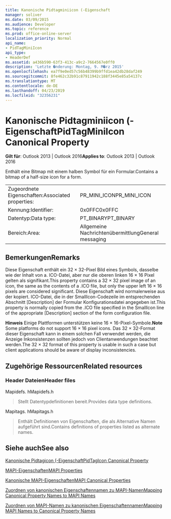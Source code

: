 ```yaml
---
title: Kanonische Pidtagminiicon (-Eigenschaft
manager: soliver
ms.date: 03/09/2015
ms.audience: Developer
ms.topic: reference
ms.prod: office-online-server
localization_priority: Normal
api_name:
- PidTagMiniIcon
api_type:
- HeaderDef
ms.assetid: a436b590-63f3-413c-a9c2-7664567e0ff0
description: 'Letzte �nderung: Montag, 9. M�rz 2015'
ms.openlocfilehash: ea7f9e0ed57c56b48399b9ffd1ea42db28daf249
ms.sourcegitcommit: 8fe462c32b91c87911942c188f3445e85a54137c
ms.translationtype: MT
ms.contentlocale: de-DE
ms.lasthandoff: 04/23/2019
ms.locfileid: "32356231"
---
```

# <a name="pidtagminiicon-canonical-property"></a><span data-ttu-id="18ca0-103">Kanonische Pidtagminiicon (-Eigenschaft</span><span class="sxs-lookup"><span data-stu-id="18ca0-103">PidTagMiniIcon Canonical Property</span></span>

  
  
<span data-ttu-id="18ca0-104">**Gilt für**: Outlook 2013 | Outlook 2016</span><span class="sxs-lookup"><span data-stu-id="18ca0-104">**Applies to**: Outlook 2013 | Outlook 2016</span></span> 
  
<span data-ttu-id="18ca0-105">Enthält eine Bitmap mit einem halben Symbol für ein Formular.</span><span class="sxs-lookup"><span data-stu-id="18ca0-105">Contains a bitmap of a half-size icon for a form.</span></span>
  
|||
|:-----|:-----|
|<span data-ttu-id="18ca0-106">Zugeordnete Eigenschaften:</span><span class="sxs-lookup"><span data-stu-id="18ca0-106">Associated properties:</span></span>  <br/> |<span data-ttu-id="18ca0-107">PR_MINI_ICON</span><span class="sxs-lookup"><span data-stu-id="18ca0-107">PR_MINI_ICON</span></span>  <br/> |
|<span data-ttu-id="18ca0-108">Kennung:</span><span class="sxs-lookup"><span data-stu-id="18ca0-108">Identifier:</span></span>  <br/> |<span data-ttu-id="18ca0-109">0x0FFC</span><span class="sxs-lookup"><span data-stu-id="18ca0-109">0x0FFC</span></span>  <br/> |
|<span data-ttu-id="18ca0-110">Datentyp:</span><span class="sxs-lookup"><span data-stu-id="18ca0-110">Data type:</span></span>  <br/> |<span data-ttu-id="18ca0-111">PT_BINARY</span><span class="sxs-lookup"><span data-stu-id="18ca0-111">PT_BINARY</span></span>  <br/> |
|<span data-ttu-id="18ca0-112">Bereich:</span><span class="sxs-lookup"><span data-stu-id="18ca0-112">Area:</span></span>  <br/> |<span data-ttu-id="18ca0-113">Allgemeine Nachrichtenübermittlung</span><span class="sxs-lookup"><span data-stu-id="18ca0-113">General messaging</span></span>  <br/> |
   
## <a name="remarks"></a><span data-ttu-id="18ca0-114">Bemerkungen</span><span class="sxs-lookup"><span data-stu-id="18ca0-114">Remarks</span></span>

<span data-ttu-id="18ca0-115">Diese Eigenschaft enthält ein 32 × 32-Pixel Bild eines Symbols, dasselbe wie der Inhalt von a. ICO-Datei, aber nur die oberen linken 16 × 16 Pixel gelten als signifikant.</span><span class="sxs-lookup"><span data-stu-id="18ca0-115">This property contains a 32 × 32 pixel image of an icon, the same as the contents of a .ICO file, but only the upper left 16 × 16 pixels are considered significant.</span></span> <span data-ttu-id="18ca0-116">Diese Eigenschaft wird normalerweise aus der kopiert. ICO-Datei, die in der SmallIcon-Codezeile im entsprechenden Abschnitt [Description] der Formular Konfigurationsdatei angegeben ist.</span><span class="sxs-lookup"><span data-stu-id="18ca0-116">This property is normally copied from the .ICO file specified in the SmallIcon line of the appropriate [Description] section of the form configuration file.</span></span>
  
 <span data-ttu-id="18ca0-117">**Hinweis** Einige Plattformen unterstützen keine 16 × 16-Pixel-Symbole.</span><span class="sxs-lookup"><span data-stu-id="18ca0-117">**Note** Some platforms do not support 16 × 16 pixel icons.</span></span> <span data-ttu-id="18ca0-118">Das 32 × 32-Format dieser Eigenschaft kann in einem solchen Fall verwendet werden, die Anzeige Inkonsistenzen sollten jedoch von Clientanwendungen beachtet werden.</span><span class="sxs-lookup"><span data-stu-id="18ca0-118">The 32 × 32 format of this property is usable in such a case but client applications should be aware of display inconsistencies.</span></span> 
  
## <a name="related-resources"></a><span data-ttu-id="18ca0-119">Zugehörige Ressourcen</span><span class="sxs-lookup"><span data-stu-id="18ca0-119">Related resources</span></span>

### <a name="header-files"></a><span data-ttu-id="18ca0-120">Header Dateien</span><span class="sxs-lookup"><span data-stu-id="18ca0-120">Header files</span></span>

<span data-ttu-id="18ca0-121">Mapidefs. h</span><span class="sxs-lookup"><span data-stu-id="18ca0-121">Mapidefs.h</span></span>
  
> <span data-ttu-id="18ca0-122">Stellt Datentypdefinitionen bereit.</span><span class="sxs-lookup"><span data-stu-id="18ca0-122">Provides data type definitions.</span></span>
    
<span data-ttu-id="18ca0-123">Mapitags. h</span><span class="sxs-lookup"><span data-stu-id="18ca0-123">Mapitags.h</span></span>
  
> <span data-ttu-id="18ca0-124">Enthält Definitionen von Eigenschaften, die als Alternative Namen aufgeführt sind.</span><span class="sxs-lookup"><span data-stu-id="18ca0-124">Contains definitions of properties listed as alternate names.</span></span>
    
## <a name="see-also"></a><span data-ttu-id="18ca0-125">Siehe auch</span><span class="sxs-lookup"><span data-stu-id="18ca0-125">See also</span></span>



[<span data-ttu-id="18ca0-126">Kanonische Pidtagicon (-Eigenschaft</span><span class="sxs-lookup"><span data-stu-id="18ca0-126">PidTagIcon Canonical Property</span></span>](pidtagicon-canonical-property.md)


[<span data-ttu-id="18ca0-127">MAPI-Eigenschaften</span><span class="sxs-lookup"><span data-stu-id="18ca0-127">MAPI Properties</span></span>](mapi-properties.md)
  
[<span data-ttu-id="18ca0-128">Kanonische MAPI-Eigenschaften</span><span class="sxs-lookup"><span data-stu-id="18ca0-128">MAPI Canonical Properties</span></span>](mapi-canonical-properties.md)
  
[<span data-ttu-id="18ca0-129">Zuordnen von kanonischen Eigenschaftennamen zu MAPI-Namen</span><span class="sxs-lookup"><span data-stu-id="18ca0-129">Mapping Canonical Property Names to MAPI Names</span></span>](mapping-canonical-property-names-to-mapi-names.md)
  
[<span data-ttu-id="18ca0-130">Zuordnen von MAPI-Namen zu kanonischen Eigenschaftennamen</span><span class="sxs-lookup"><span data-stu-id="18ca0-130">Mapping MAPI Names to Canonical Property Names</span></span>](mapping-mapi-names-to-canonical-property-names.md)

